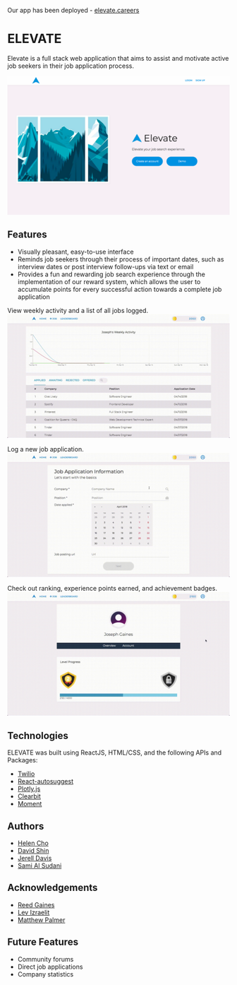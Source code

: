 Our app has been deployed - [elevate.careers](http://www.elevate.careers/)

# ELEVATE

Elevate is a full stack web application that aims to assist and motivate active job seekers in their job application process.

![splash](./public/images/splash.png)



## Features
* Visually pleasant, easy-to-use interface
* Reminds job seekers through their process of important dates, such as interview dates or post interview follow-ups via text or email 
* Provides a fun and rewarding job search experience through the implementation of our reward system, which allows the user to accumulate points for every successful action towards a complete job application 


View weekly activity and a list of all jobs logged.
![home](./public/images/home.gif)


Log a new job application.
![log job](./public/images/log-job.gif)


Check out ranking, experience points earned, and achievement badges.
![profile](./public/images/profile.gif)



## Technologies
ELEVATE was built using ReactJS, HTML/CSS, and the following APIs and Packages:
* [Twilio](https://www.twilio.com/docs/api)
* [React-autosuggest](http://react-autosuggest.js.org/)
* [Plotly.js](https://plot.ly/javascript/)
* [Clearbit](https://clearbit.com/docs#autocomplete-api)
* [Moment](https://www.npmjs.com/package/moment)


## Authors
* [Helen Cho](https://github.com/helencho)
* [David Shin](https://github.com/davidyshin)
* [Jerell Davis](https://github.com/ramborell23)
* [Sami Al Sudani](https://github.com/alaac4q)


## Acknowledgements 
* [Reed Gaines](https://github.com/crymall)
* [Lev Izraelit](https://github.com/lizraeli)
* [Matthew Palmer](https://github.com/MattSPalmer)


## Future Features 
* Community forums
* Direct job applications
* Company statistics